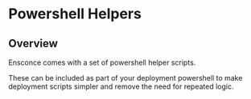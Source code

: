 # Powershell Helpers

## Overview

Ensconce comes with a set of powershell helper scripts.  

These can be included as part of your deployment powershell to make deployment scripts simpler and remove the need for repeated logic.
